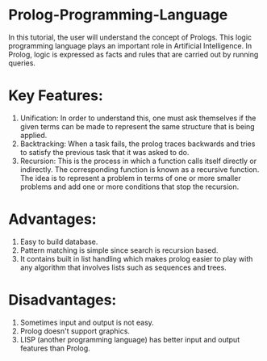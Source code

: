 # Prolog-Programming-Language
In this tutorial, the user will understand the concept of Prologs. This logic programming language plays an important role in Artificial Intelligence. In Prolog, logic is expressed as facts and rules that are carried out by running queries.

# Key Features:
1. Unification: In order to understand this, one must ask themselves if the given terms can be made to represent the same structure that is being applied.
2. Backtracking: When a task fails, the prolog traces backwards and tries to satisfy the previous task that it was asked to do. 
3. Recursion: This is the process in which a function calls itself directly or indirectly. The corresponding function is known as a recursive function. The idea is to represent a problem in terms of one or more smaller problems and add one or more conditions that stop the recursion.

# Advantages: 
1. Easy to build database.
2. Pattern matching is simple since search is recursion based.
3. It contains built in list handling which makes prolog easier to play with any algorithm that involves lists such as sequences and trees.

# Disadvantages:
1. Sometimes input and output is not easy.
2. Prolog doesn't support graphics.
3. LISP (another programming language) has better input and output features than Prolog.
